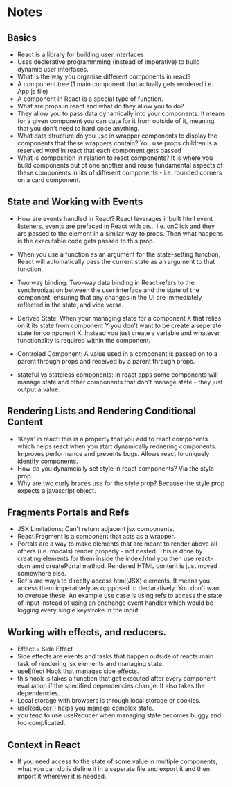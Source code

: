 # Notes

## Basics ##
- React is a library for building user interfaces
- Uses declerative programmming (instead of imperative) to build dynamic user interfaces.
- What is the way you organise different components in react? 
- A component tree (1 main component that actually gets rendered i.e. App.js file)
- A component in React is a special type of function. 
- What are props in react and what do they allow you to do? 
- They allow you to pass data dynamically into your components. It means for a given component you can data for it from outside of it, meaning that you don't need to hard code anything. 
- What data structure do you use in wrapper components to display the components that these wrappers contain? You use props.children is a reserved word in react that each component gets passed
- What is composition in relation to react components? It is where you build components out of one another and reuse fundamental aspects of these components in lits of different components - i.e. rounded corners on a card component. 

## State and Working with Events ##
- How are events handled in React? React leverages inbuilt html event listeners, events are prefaced in React with on... i.e. onClick and they are passed to the element in a similar way to props. Then what happens is the executable code gets passed to this prop. 

- When you use a function as an argument for the state-setting function, React will automatically pass the current state as an argument to that function.

- Two way binding: Two-way data binding in React refers to the synchronization between the user interface and the state of the component, ensuring that any changes in the UI are immediately reflected in the state, and vice versa.

- Derived State:  When your managing state for a component X that relies on it its state from component Y you don't want to be create a seperate state for component X. Instead you just create a variable and whatever functionality is required within the component. 

- Controled Component: A value used in a component is passed on to a parent through props and received by a parent through props. 

- stateful vs stateless components: in react apps some components will manage state and other components that don't manage state - they just output a value. 

## Rendering Lists and Rendering Conditional Content ##

- 'Keys' in react: this is a property that you add to react components which helps react when you start dynamically rednering components. Improves performance and prevents bugs. Allows react to uniquely identify components. 
- How do you dynamcially set style in react components? Via the style prop.
- Why are two curly braces use for the style prop? Because the style prop expects a javascript object. 

## Fragments Portals and Refs ##
- JSX Limitations: Can't return adjacent jsx components. 
- React.Fragment is a component that acts as a wrapper. 
- Portals are a way to make elements that are meant to render above all others (i.e. modals) render properly - not nested. This is done by creating elements for them inside the index.html you then use react-dom amd createPortal method. Rendered HTML content is just moved somewhere else. 
- Ref's are ways to direclty access  html(JSX) elements. It means you access them imperatively as oppposed to declaratively. You don't want to overuse these. An example use case is using refs to access the state of input instead of using an onchange event handler which would be logging every single keystroke in the input.

## Working with effects, and reducers. 
- Effect = Side Effect
- Side effects are events and tasks that happen outside of reacts main task of rendering jsx elements and managing state. 
- useEffect Hook that manages side effects. 
- this hook is takes a function that get executed after every component evaluation if the specified dependencies change. It also takes the dependencies. 
- Local storage with browsers is through local storage or cookies. 
- useReducer() helps you manage complex state.
- you tend to use useReducer when managing state becomes buggy and too complicated.

## Context in React
- If you need access to the state of some value in multiple components, what you can do is define it in a seperate file and export it and then import it wherever it is needed. 